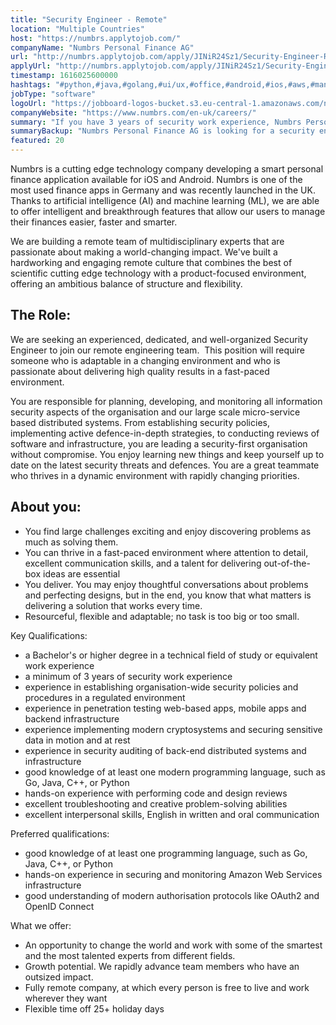 ```yaml
---
title: "Security Engineer - Remote"
location: "Multiple Countries"
host: "https://numbrs.applytojob.com/"
companyName: "Numbrs Personal Finance AG"
url: "http://numbrs.applytojob.com/apply/JINiR24Sz1/Security-Engineer-Remote"
applyUrl: "http://numbrs.applytojob.com/apply/JINiR24Sz1/Security-Engineer-Remote"
timestamp: 1616025600000
hashtags: "#python,#java,#golang,#ui/ux,#office,#android,#ios,#aws,#management,#finance"
jobType: "software"
logoUrl: "https://jobboard-logos-bucket.s3.eu-central-1.amazonaws.com/numbrs-personal-finance-ag"
companyWebsite: "https://www.numbrs.com/en-uk/careers/"
summary: "If you have 3 years of security work experience, Numbrs Personal Finance AG is looking for someone with your skillset."
summaryBackup: "Numbrs Personal Finance AG is looking for a security engineer that has experience in: #python, #java, #golang."
featured: 20
---
```


Numbrs is a cutting edge technology company developing a smart personal finance application available for iOS and Android. Numbrs is one of the most used finance apps in Germany and was recently launched in the UK. Thanks to artificial intelligence (AI) and machine learning (ML), we are able to offer intelligent and breakthrough features that allow our users to manage their finances easier, faster and smarter.

We are building a remote team of multidisciplinary experts that are passionate about making a world-changing impact. We've built a hardworking and engaging remote culture that combines the best of scientific cutting edge technology with a product-focused environment, offering an ambitious balance of structure and flexibility.

## The Role:

We are seeking an experienced, dedicated, and well-organized Security Engineer to join our remote engineering team.  This position will require someone who is adaptable in a changing environment and who is passionate about delivering high quality results in a fast-paced environment.

You are responsible for planning, developing, and monitoring all information security aspects of the organisation and our large scale micro-service based distributed systems. From establishing security policies, implementing active defence-in-depth strategies, to conducting reviews of software and infrastructure, you are leading a security-first organisation without compromise. You enjoy learning new things and keep yourself up to date on the latest security threats and defences. You are a great teammate who thrives in a dynamic environment with rapidly changing priorities.

## About you:

*   You find large challenges exciting and enjoy discovering problems as much as solving them.
*   You can thrive in a fast-paced environment where attention to detail, excellent communication skills, and a talent for delivering out-of-the-box ideas are essential
*   You deliver. You may enjoy thoughtful conversations about problems and perfecting designs, but in the end, you know that what matters is delivering a solution that works every time.
*   Resourceful, flexible and adaptable; no task is too big or too small.

Key Qualifications:

*   a Bachelor's or higher degree in a technical field of study or equivalent work experience
*   a minimum of 3 years of security work experience
*   experience in establishing organisation-wide security policies and procedures in a regulated environment
*   experience in penetration testing web-based apps, mobile apps and backend infrastructure
*   experience implementing modern cryptosystems and securing sensitive data in motion and at rest
*   experience in security auditing of back-end distributed systems and infrastructure
*   good knowledge of at least one modern programming language, such as Go, Java, C++, or Python
*   hands-on experience with performing code and design reviews
*   excellent troubleshooting and creative problem-solving abilities
*   excellent interpersonal skills, English in written and oral communication

Preferred qualifications:

*   good knowledge of at least one programming language, such as Go, Java, C++, or Python
*   hands-on experience in securing and monitoring Amazon Web Services infrastructure
*   good understanding of modern authorisation protocols like OAuth2 and OpenID Connect

What we offer:

*   An opportunity to change the world and work with some of the smartest and the most talented experts from different fields. 
*   Growth potential. We rapidly advance team members who have an outsized impact. 
*   Fully remote company, at which every person is free to live and work wherever they want
*   Flexible time off 25+ holiday days
